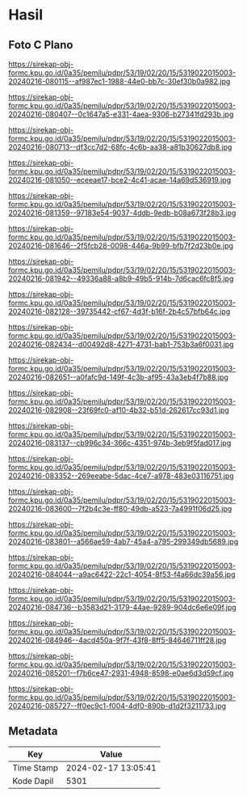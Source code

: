 # Hasil

## Foto C Plano

https://sirekap-obj-formc.kpu.go.id/0a35/pemilu/pdpr/53/19/02/20/15/5319022015003-20240216-080115--af987ec1-1988-44e0-bb7c-30ef30b0a982.jpg

https://sirekap-obj-formc.kpu.go.id/0a35/pemilu/pdpr/53/19/02/20/15/5319022015003-20240216-080407--0c1647a5-e331-4aea-9306-b27341fd293b.jpg

https://sirekap-obj-formc.kpu.go.id/0a35/pemilu/pdpr/53/19/02/20/15/5319022015003-20240216-080713--df3cc7d2-68fc-4c6b-aa38-a81b30627db8.jpg

https://sirekap-obj-formc.kpu.go.id/0a35/pemilu/pdpr/53/19/02/20/15/5319022015003-20240216-081050--eceeae17-bce2-4c41-acae-14a69d536919.jpg

https://sirekap-obj-formc.kpu.go.id/0a35/pemilu/pdpr/53/19/02/20/15/5319022015003-20240216-081359--97183e54-9037-4ddb-9edb-b08a673f28b3.jpg

https://sirekap-obj-formc.kpu.go.id/0a35/pemilu/pdpr/53/19/02/20/15/5319022015003-20240216-081646--2f5fcb28-0098-446a-9b99-bfb7f2d23b0e.jpg

https://sirekap-obj-formc.kpu.go.id/0a35/pemilu/pdpr/53/19/02/20/15/5319022015003-20240216-081942--49336a88-a8b9-49b5-914b-7d6cac6fc8f5.jpg

https://sirekap-obj-formc.kpu.go.id/0a35/pemilu/pdpr/53/19/02/20/15/5319022015003-20240216-082128--39735442-cf67-4d3f-b16f-2b4c57bfb64c.jpg

https://sirekap-obj-formc.kpu.go.id/0a35/pemilu/pdpr/53/19/02/20/15/5319022015003-20240216-082434--d00492d8-4271-4731-bab1-753b3a6f0031.jpg

https://sirekap-obj-formc.kpu.go.id/0a35/pemilu/pdpr/53/19/02/20/15/5319022015003-20240216-082651--a0fafc9d-149f-4c3b-af95-43a3eb4f7b88.jpg

https://sirekap-obj-formc.kpu.go.id/0a35/pemilu/pdpr/53/19/02/20/15/5319022015003-20240216-082908--23f69fc0-af10-4b32-b51d-262617cc93d1.jpg

https://sirekap-obj-formc.kpu.go.id/0a35/pemilu/pdpr/53/19/02/20/15/5319022015003-20240216-083137--cb996c34-366c-4351-974b-3eb9f5fad017.jpg

https://sirekap-obj-formc.kpu.go.id/0a35/pemilu/pdpr/53/19/02/20/15/5319022015003-20240216-083352--269eeabe-5dac-4ce7-a978-483e03116751.jpg

https://sirekap-obj-formc.kpu.go.id/0a35/pemilu/pdpr/53/19/02/20/15/5319022015003-20240216-083600--7f2b4c3e-ff80-49db-a523-7a4991f06d25.jpg

https://sirekap-obj-formc.kpu.go.id/0a35/pemilu/pdpr/53/19/02/20/15/5319022015003-20240216-083801--a566ae59-4ab7-45a4-a795-299349db5689.jpg

https://sirekap-obj-formc.kpu.go.id/0a35/pemilu/pdpr/53/19/02/20/15/5319022015003-20240216-084044--a9ac6422-22c1-4054-8f53-f4a66dc39a56.jpg

https://sirekap-obj-formc.kpu.go.id/0a35/pemilu/pdpr/53/19/02/20/15/5319022015003-20240216-084736--b3583d21-3179-44ae-9289-904dc6e6e09f.jpg

https://sirekap-obj-formc.kpu.go.id/0a35/pemilu/pdpr/53/19/02/20/15/5319022015003-20240216-084946--4acd450a-9f7f-43f8-8ff5-84646711ff28.jpg

https://sirekap-obj-formc.kpu.go.id/0a35/pemilu/pdpr/53/19/02/20/15/5319022015003-20240216-085201--f7b6ce47-2931-4948-8598-e0ae6d3d59cf.jpg

https://sirekap-obj-formc.kpu.go.id/0a35/pemilu/pdpr/53/19/02/20/15/5319022015003-20240216-085727--ff0ec9c1-f004-4df0-890b-d1d2f3211733.jpg


## Metadata

| Key        | Value               |
| ---------- | ------------------- |
| Time Stamp | 2024-02-17 13:05:41 |
| Kode Dapil | 5301                |



